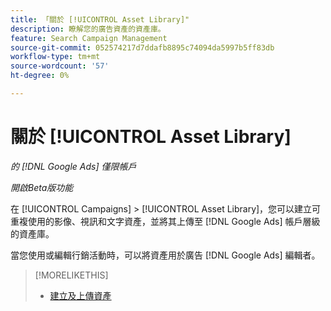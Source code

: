 ```yaml
---
title: 「關於 [!UICONTROL Asset Library]"
description: 瞭解您的廣告資產的資產庫。
feature: Search Campaign Management
source-git-commit: 052574217d7ddafb8895c74094da5997b5ff83db
workflow-type: tm+mt
source-wordcount: '57'
ht-degree: 0%

---
```


# 關於 [!UICONTROL Asset Library]

<!-- Combine with "Create" page into one page? -->

*的 [!DNL Google Ads] 僅限帳戶*

*開啟Beta版功能*

在 [!UICONTROL Campaigns] > [!UICONTROL Asset Library]，您可以建立可重複使用的影像、視訊和文字資產，並將其上傳至 [!DNL Google Ads] 帳戶層級的資產庫。

當您使用或編輯行銷活動時，可以將資產用於廣告 [!DNL Google Ads] 編輯者。

>[!MORELIKETHIS]
>
>* [建立及上傳資產](/help/search-social-commerce/campaign-management/asset-library/asset-create.md)

